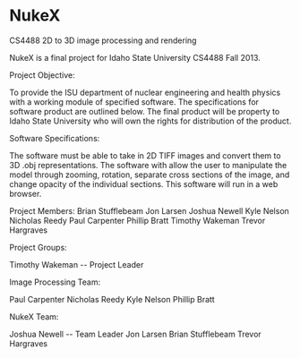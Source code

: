 NukeX
=====

CS4488 2D to 3D image processing and rendering 

NukeX is a final project for Idaho State University CS4488 Fall 2013.

Project Objective:

To provide the ISU department of nuclear engineering and health physics with a working module of specified software. The specifications for software product are outlined below. The final product will be property to Idaho State University who will own the rights for distribution of the product.

Software Specifications:

The software must be able to take in 2D TIFF images and convert them to 3D .obj representations. The software with allow the user to manipulate the model through zooming, rotation, separate cross sections of the image, and change opacity of the individual sections. This software will run in a web browser.

Project Members:
Brian Stufflebeam
Jon Larsen
Joshua Newell
Kyle Nelson
Nicholas Reedy
Paul Carpenter
Phillip Bratt
Timothy Wakeman
Trevor Hargraves

Project Groups:

Timothy Wakeman -- Project Leader

Image Processing Team:

Paul Carpenter
Nicholas Reedy
Kyle Nelson
Phillip Bratt

NukeX Team:

Joshua Newell -- Team Leader
Jon Larsen
Brian Stufflebeam
Trevor Hargraves
